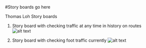 #Story boards go here

Thomas Loh Story boards

1. Story board with checking traffic at any time in history on routes
![alt text](/images/Storyboard1-ThomasLoh.png "Thomas Loh Storyboard 1")


2. Story board with checking foot traffic currently
![alt text](/images/Storyboard2-ThomasLoh.png "Thomas Loh Storyboard 2")
